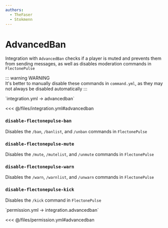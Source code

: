 ```yaml
---
authors:
  - TheFaser
  - Stokmenn
---
```


# AdvancedBan

Integration with `AdvancedBan` checks if a player is muted and prevents them from sending messages, as well as disables moderation commands in `FlectonePulse`

::: warning WARNING  
It's better to manually disable these commands in `command.yml`, as they may not always be disabled automatically
:::

[//]: # (integration.yml)
<!--@include: @/parts/words.md#setting-->  
<!--@include: @/parts/words.md#path--> `integration.yml → advancedban`  

<!--@include: @/parts/words.md#default-->  
<<< @/files/integration.yml#advancedban

<!--@include: @/parts/enable.md-->  

### `disable-flectonepulse-ban`
Disables the `/ban`, `/banlist`, and `/unban` commands in `FlectonePulse`

### `disable-flectonepulse-mute`
Disables the `/mute`, `/mutelist`, and `/unmute` commands in `FlectonePulse`

### `disable-flectonepulse-warn`
Disables the `/warn`, `/warnlist`, and `/unwarn` commands in `FlectonePulse`

### `disable-flectonepulse-kick`
Disables the `/kick` command in `FlectonePulse`

[//]: # (permission.yml)
<!--@include: @/parts/words.md#permission-->  
<!--@include: @/parts/words.md#path--> `permission.yml → integration.advancedban`  

<!--@include: @/parts/words.md#default-->  
<<< @/files/permission.yml#advancedban

<!--@include: @/parts/permission/permissionTier3.md-->